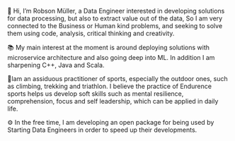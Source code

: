 👋 Hi, I’m Robson Müller, a Data Engineer interested in developing solutions for data processing, but also to extract value out of the data, So I am very connected to the Business or Human kind problems, and seeking to solve them using code, analysis, critical thinking and creativity. 

📚 My main interest at the moment is around deploying solutions with microservice architecture and also going deep into ML. 
In addition I am sharpening C++, Java and Scala. 

🚴Iam an assiduous practitioner of sports, especially the outdoor ones, such as climbing, trekking and triathlon. I believe the practice of Endurence sports helps us develop soft skills such as mental resilience, comprehension, focus and self leadership, which can be applied in daily life. 

⚙️ In the free time, I am developing an open package for being used by Starting Data Engineers in order to speed up their developments. 


